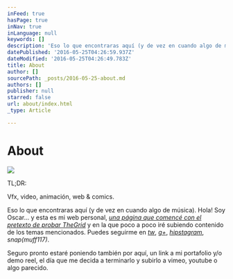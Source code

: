 ```yaml
---
inFeed: true
hasPage: true
inNav: true
inLanguage: null
keywords: []
description: 'Eso lo que encontraras aquí (y de vez en cuando algo de música). Hola! Soy Oscar... y esta es mi web personal, una página que comencé con el pretexto de probar TheGrid y en la que poco a poco iré subiendo contenido de los temas mencionados. Puedes seguirme en tw, g+, hipstagram, snap(muff117).'
datePublished: '2016-05-25T04:26:59.937Z'
dateModified: '2016-05-25T04:26:49.783Z'
title: About
author: []
sourcePath: _posts/2016-05-25-about.md
authors: []
publisher: null
starred: false
url: about/index.html
_type: Article

---
```

# About
![](https://the-grid-user-content.s3-us-west-2.amazonaws.com/7509093e-2ae1-43c6-ba6b-4ec1c6f05d5a.jpg)

TL;DR:

Vfx, video, animación, web & comics.

Eso lo que encontraras aquí (y de vez en cuando algo de música). Hola! Soy Oscar... y esta es mi web personal, _[una página que comencé con el pretexto de probar TheGrid][0]_ y en la que poco a poco iré subiendo contenido de los temas mencionados. Puedes seguirme en [_tw_][1], [_g+_][2], _[hipstagram][3]_, _snap(muff117)_.

Seguro pronto estaré poniendo también por aquí, un link a mi portafolio y/o demo reel, el día que me decida a terminarlo y subirlo a vimeo, youtube o algo parecido.

[0]: http://vfx.rocks/webs-que-se-construyen-solas/
[1]: https://twitter.com/muffin117
[2]: https://plus.google.com/+OscarFuentes
[3]: https://www.instagram.com/muffin117/